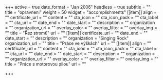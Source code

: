 +++
active = true
date_format = "Jan 2006"
headless = true
subtitle = ""
title = "opravneni"
weight = 50
widget = "accomplishments"
[[item]]
align = ""
certificate_url = ""
content = ""
cta_icon = ""
cta_icon_pack = ""
cta_label = ""
cta_url = ""
date_end = ""
date_start = ""
description = ""
organization = ""
organization_url = ""
overlay_color = ""
overlay_filter = ""
overlay_img = ""
title = "Řez stromů"
url = ""
[[item]]
certificate_url = ""
date_end = ""
date_start = ""
description = ""
organization = "Singing Rock"
organization_url = ""
title = "Práce ve výškách"
url = ""
[[item]]
align = ""
certificate_url = ""
content = ""
cta_icon = ""
cta_icon_pack = ""
cta_label = ""
cta_url = ""
date_end = ""
date_start = ""
description = ""
organization = ""
organization_url = ""
overlay_color = ""
overlay_filter = ""
overlay_img = ""
title = "Práce s motorovou pilou"
url = ""

+++
